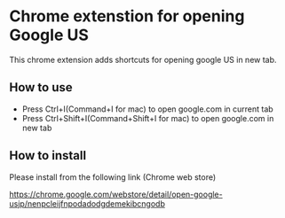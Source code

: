 # Chrome extenstion for opening Google US
This chrome extension adds shortcuts for opening google US in new tab.

## How to use
- Press Ctrl+I(Command+I for mac) to open google.com in current tab
- Press Ctrl+Shift+I(Command+Shift+I for mac) to open google.com in new tab

## How to install
Please install from the following link (Chrome web store)

https://chrome.google.com/webstore/detail/open-google-usjp/nenpcleijfnpodadodgdemekibcngodb


